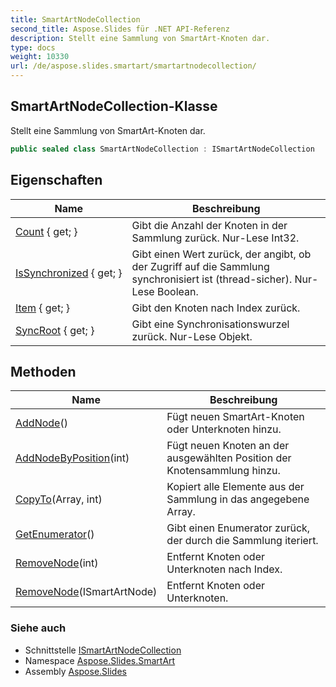 ```yaml
---
title: SmartArtNodeCollection
second_title: Aspose.Slides für .NET API-Referenz
description: Stellt eine Sammlung von SmartArt-Knoten dar.
type: docs
weight: 10330
url: /de/aspose.slides.smartart/smartartnodecollection/
---
```


## SmartArtNodeCollection-Klasse

Stellt eine Sammlung von SmartArt-Knoten dar.

```csharp
public sealed class SmartArtNodeCollection : ISmartArtNodeCollection
```

## Eigenschaften

| Name | Beschreibung |
| --- | --- |
| [Count](../../aspose.slides.smartart/smartartnodecollection/count) { get; } | Gibt die Anzahl der Knoten in der Sammlung zurück. Nur-Lese Int32. |
| [IsSynchronized](../../aspose.slides.smartart/smartartnodecollection/issynchronized) { get; } | Gibt einen Wert zurück, der angibt, ob der Zugriff auf die Sammlung synchronisiert ist (thread-sicher). Nur-Lese Boolean. |
| [Item](../../aspose.slides.smartart/smartartnodecollection/item) { get; } | Gibt den Knoten nach Index zurück. |
| [SyncRoot](../../aspose.slides.smartart/smartartnodecollection/syncroot) { get; } | Gibt eine Synchronisationswurzel zurück. Nur-Lese Objekt. |

## Methoden

| Name | Beschreibung |
| --- | --- |
| [AddNode](../../aspose.slides.smartart/smartartnodecollection/addnode)() | Fügt neuen SmartArt-Knoten oder Unterknoten hinzu. |
| [AddNodeByPosition](../../aspose.slides.smartart/smartartnodecollection/addnodebyposition)(int) | Fügt neuen Knoten an der ausgewählten Position der Knotensammlung hinzu. |
| [CopyTo](../../aspose.slides.smartart/smartartnodecollection/copyto)(Array, int) | Kopiert alle Elemente aus der Sammlung in das angegebene Array. |
| [GetEnumerator](../../aspose.slides.smartart/smartartnodecollection/getenumerator)() | Gibt einen Enumerator zurück, der durch die Sammlung iteriert. |
| [RemoveNode](../../aspose.slides.smartart/smartartnodecollection/removenode#removenode_1)(int) | Entfernt Knoten oder Unterknoten nach Index. |
| [RemoveNode](../../aspose.slides.smartart/smartartnodecollection/removenode#removenode)(ISmartArtNode) | Entfernt Knoten oder Unterknoten. |

### Siehe auch

* Schnittstelle [ISmartArtNodeCollection](../ismartartnodecollection)
* Namespace [Aspose.Slides.SmartArt](../../aspose.slides.smartart)
* Assembly [Aspose.Slides](../../)

<!-- DO NOT EDIT: generiert von xmldocmd für Aspose.Slides.dll -->